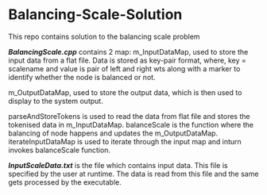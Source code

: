 # Balancing-Scale-Solution
This repo contains solution to the balancing scale problem


***BalancingScale.cpp*** contains 2 map: m_InputDataMap, used to store the input data from a flat file. Data is stored as key-pair format, where, key = scalename and value is pair of left and right wts along with a marker to identify whether the node is balanced or not.

m_OutputDataMap, used to store the output data, which is then used to display to the system output.

parseAndStoreTokens is used to read the data from flat file and stores the tokenised data in m_InputDataMap. balanceScale is the function where the balancing of node happens and updates the m_OutputDataMap. iterateInputDataMap is used to iterate through the input map and inturn invokes balanceScale function.

***InputScaleData.txt*** is the file which contains input data. This file is specified by the user at runtime. The data is read from this file and the same gets processed by the executable.
